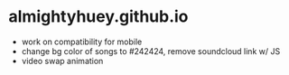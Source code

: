 # almightyhuey.github.io
* work on compatibility for mobile
* change bg color of songs to #242424, remove soundcloud link w/ JS
* video swap animation